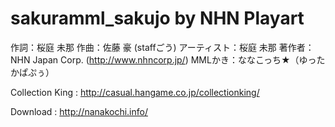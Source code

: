 sakuramml_sakujo by NHN Playart
================

作詞：桜庭 未那
作曲：佐藤 豪 (staffごう)
アーティスト：桜庭 未那
著作者：NHN Japan Corp. (http://www.nhncorp.jp/)
MMLかき：ななこっち★（ゆったかぱぷぅ）

Collection King : http://casual.hangame.co.jp/collectionking/

Download : http://nanakochi.info/
